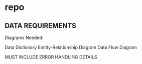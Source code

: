 # repo

## DATA REQUIREMENTS
Diagrams Needed:

Data Dictionary
Enitity-Relationship Diagram
Data Flow Diagram

MUST INCLUDE ERROR HANDLING DETAILS
